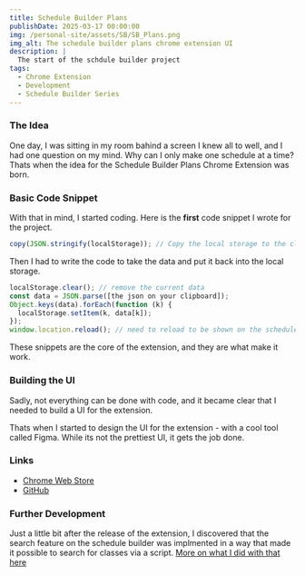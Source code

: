 ```yaml
---
title: Schedule Builder Plans
publishDate: 2025-03-17 00:00:00
img: /personal-site/assets/SB/SB_Plans.png
img_alt: The schedule builder plans chrome extension UI
description: |
  The start of the schdule builder project
tags:
  - Chrome Extension
  - Development
  - Schedule Builder Series
---
```


### The Idea

One day, I was sitting in my room bahind a screen I knew all to well, and I had one question on my mind.
Why can I only make one schedule at a time?
Thats when the idea for the Schedule Builder Plans Chrome Extension was born.

### Basic Code Snippet

With that in mind, I started coding. Here is the **first** code snippet I wrote for the project.

```javascript
copy(JSON.stringify(localStorage)); // Copy the local storage to the clipboard
```

Then I had to write the code to take the data and put it back into the local storage.

```javascript
localStorage.clear(); // remove the current data
const data = JSON.parse([the json on your clipboard]);
Object.keys(data).forEach(function (k) {
  localStorage.setItem(k, data[k]);
});
window.location.reload(); // need to reload to be shown on the schedule
```

These snippets are the core of the extension, and they are what make it work.

### Building the UI

Sadly, not everything can be done with code, and it became clear that I needed to build a UI for the extension.

Thats when I started to design the UI for the extension - with a cool tool called Figma.
While its not the prettiest UI, it gets the job done.

### Links

- [Chrome Web Store](https://chromewebstore.google.com/detail/njit-schedule-builder-pro/pmnpckcmdalibabddocfiabejkbmcanp?hl=en)
- [GitHub](https://github.com/bentzi-shuster/NJIT-Schedule-Builder-Profiles)

### Further Development

Just a little bit after the release of the extension, I discovered that the search feature on the schedule builder was implmented in a way that made it possible to search for classes via a script.
[More on what I did with that here](/personal-site/work/schedule-builder/sb-tabs)
